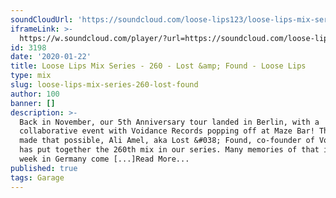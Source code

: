 ```yaml
---
soundCloudUrl: 'https://soundcloud.com/loose-lips123/loose-lips-mix-series-260-lost-found'
iframeLink: >-
  https://w.soundcloud.com/player/?url=https://soundcloud.com/loose-lips123/loose-lips-mix-series-260-lost-found&color=00aabb&auto_play=false&hide_related=false&show_comments=true&show_user=true&show_reposts=false
id: 3198
date: '2020-01-22'
title: Loose Lips Mix Series - 260 - Lost &amp; Found - Loose Lips
type: mix
slug: loose-lips-mix-series-260-lost-found
author: 100
banner: []
description: >-
  Back in November, our 5th Anniversary tour landed in Berlin, with a
  collaborative event with Voidance Records popping off at Maze Bar! The man who
  made that possible, Ali Amel, aka Lost &#038; Found, co-founder of Voidance,
  has put together the 260th mix in our series. Many memories of that incredible
  week in Germany come [...]Read More...
published: true
tags: Garage
---
```

